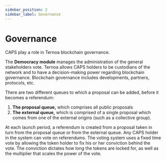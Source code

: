 ```yaml
---
sidebar_position: 2
sidebar_label: Governance
---
```


# Governance

CAPS play a role in Ternoa blockchain governance. 

The **Democracy module** manages the administration of the general stakeholders vote. Ternoa allows CAPS holders to be custodians of the network and to have a decision-making power regarding blockchain governance. Blockchain governance includes developments, partners, protocols, etc.

There are two different queues to which a proposal can be added, before it becomes a referendum:

1. **The proposal queue,** which comprises all public proposals
2. **The external queue,** which is comprised of a single proposal which comes from one of the external origins (such as a collective group).

At each launch period, a referendum is created from a proposal taken in turn from the proposal queue or from the external queue. Any CAPS holder in the system can vote on referendums. The voting system uses a fixed time vote by allowing the token holder to fix his or her conviction behind the vote. The conviction dictates how long the tokens are locked for, as well as the multiplier that scales the power of the vote.

